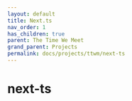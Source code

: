 ```yaml
---
layout: default
title: Next.ts
nav_order: 1
has_children: true
parent: The Time We Meet
grand_parent: Projects
permalink: docs/projects/ttwm/next-ts
---
```


# next-ts
